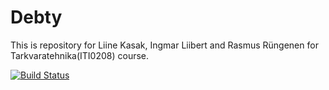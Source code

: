 # Debty

This is repository for Liine Kasak, Ingmar Liibert and Rasmus Rüngenen for Tarkvaratehnika(ITI0208) course.

[![Build Status](https://travis-ci.org/TopeltR/DebtRepo.svg?branch=master)](https://travis-ci.org/TopeltR/DebtRepo)
